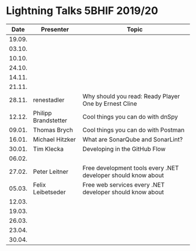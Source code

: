# Lightning Talks 5BHIF 2019/20

|  Date  | Presenter | Topic |
| ------ | --------- | ----- |
| 19.09. |           |       |
| 03.10. |           |       |
| 10.10. |           |       |
| 24.10. |           |       |
| 14.11. |           |       |
| 21.11. |           |       |
| 28.11. |renestadler|Why should you read: Ready Player One by Ernest Cline|
| 12.12. | Philipp Brandstetter | Cool things you can do with dnSpy |
| 09.01. | Thomas Brych | Cool things you can do with Postman |
| 16.01. |Michael Hitzker|What are SonarQube and SonarLint?|
| 30.01. |Tim Klecka|Developing in the GitHub Flow
| 06.02. |           |       |
| 27.02. | Peter Leitner | Free development tools every .NET developer should know about |
| 05.03. |  Felix Leibetseder |   Free web services every .NET developer should know about   |
| 12.03. |           |       |
| 19.03. |           |       |
| 26.03. |           |       |
| 23.04. |           |       |
| 30.04. |           |       |
